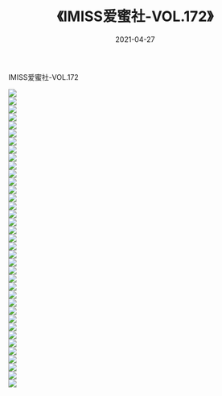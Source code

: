 ﻿---
layout: post
title:  《IMISS爱蜜社-VOL.172》
date:   2021-04-27
img: http://img.660000.xyz/Sharelink/网络美图/2021/IMISS爱蜜社-VOL.172/000.jpg
categories: [美女, 清纯, 唯美]
---

IMISS爱蜜社-VOL.172

  ![](http://img.660000.xyz/Sharelink/网络美图/2021/IMISS爱蜜社-VOL.172/001.jpg) <br> ![](http://img.660000.xyz/Sharelink/网络美图/2021/IMISS爱蜜社-VOL.172/002.jpg) <br> ![](http://img.660000.xyz/Sharelink/网络美图/2021/IMISS爱蜜社-VOL.172/003.jpg) <br> ![](http://img.660000.xyz/Sharelink/网络美图/2021/IMISS爱蜜社-VOL.172/004.jpg) <br> ![](http://img.660000.xyz/Sharelink/网络美图/2021/IMISS爱蜜社-VOL.172/005.jpg) <br> ![](http://img.660000.xyz/Sharelink/网络美图/2021/IMISS爱蜜社-VOL.172/006.jpg) <br> ![](http://img.660000.xyz/Sharelink/网络美图/2021/IMISS爱蜜社-VOL.172/007.jpg) <br> ![](http://img.660000.xyz/Sharelink/网络美图/2021/IMISS爱蜜社-VOL.172/008.jpg) <br> ![](http://img.660000.xyz/Sharelink/网络美图/2021/IMISS爱蜜社-VOL.172/009.jpg) <br> ![](http://img.660000.xyz/Sharelink/网络美图/2021/IMISS爱蜜社-VOL.172/010.jpg) <br> ![](http://img.660000.xyz/Sharelink/网络美图/2021/IMISS爱蜜社-VOL.172/011.jpg) <br> ![](http://img.660000.xyz/Sharelink/网络美图/2021/IMISS爱蜜社-VOL.172/012.jpg) <br> ![](http://img.660000.xyz/Sharelink/网络美图/2021/IMISS爱蜜社-VOL.172/013.jpg) <br> ![](http://img.660000.xyz/Sharelink/网络美图/2021/IMISS爱蜜社-VOL.172/014.jpg) <br> ![](http://img.660000.xyz/Sharelink/网络美图/2021/IMISS爱蜜社-VOL.172/015.jpg) <br> ![](http://img.660000.xyz/Sharelink/网络美图/2021/IMISS爱蜜社-VOL.172/016.jpg) <br> ![](http://img.660000.xyz/Sharelink/网络美图/2021/IMISS爱蜜社-VOL.172/017.jpg) <br> ![](http://img.660000.xyz/Sharelink/网络美图/2021/IMISS爱蜜社-VOL.172/018.jpg) <br> ![](http://img.660000.xyz/Sharelink/网络美图/2021/IMISS爱蜜社-VOL.172/019.jpg) <br> ![](http://img.660000.xyz/Sharelink/网络美图/2021/IMISS爱蜜社-VOL.172/020.jpg) <br> ![](http://img.660000.xyz/Sharelink/网络美图/2021/IMISS爱蜜社-VOL.172/021.jpg) <br> ![](http://img.660000.xyz/Sharelink/网络美图/2021/IMISS爱蜜社-VOL.172/022.jpg) <br> ![](http://img.660000.xyz/Sharelink/网络美图/2021/IMISS爱蜜社-VOL.172/023.jpg) <br> ![](http://img.660000.xyz/Sharelink/网络美图/2021/IMISS爱蜜社-VOL.172/024.jpg) <br> ![](http://img.660000.xyz/Sharelink/网络美图/2021/IMISS爱蜜社-VOL.172/025.jpg) <br> ![](http://img.660000.xyz/Sharelink/网络美图/2021/IMISS爱蜜社-VOL.172/026.jpg) <br> ![](http://img.660000.xyz/Sharelink/网络美图/2021/IMISS爱蜜社-VOL.172/027.jpg) <br> ![](http://img.660000.xyz/Sharelink/网络美图/2021/IMISS爱蜜社-VOL.172/028.jpg) <br> ![](http://img.660000.xyz/Sharelink/网络美图/2021/IMISS爱蜜社-VOL.172/029.jpg) <br> ![](http://img.660000.xyz/Sharelink/网络美图/2021/IMISS爱蜜社-VOL.172/030.jpg) <br> ![](http://img.660000.xyz/Sharelink/网络美图/2021/IMISS爱蜜社-VOL.172/031.jpg) <br> ![](http://img.660000.xyz/Sharelink/网络美图/2021/IMISS爱蜜社-VOL.172/032.jpg) <br> ![](http://img.660000.xyz/Sharelink/网络美图/2021/IMISS爱蜜社-VOL.172/033.jpg) <br> ![](http://img.660000.xyz/Sharelink/网络美图/2021/IMISS爱蜜社-VOL.172/034.jpg) <br> ![](http://img.660000.xyz/Sharelink/网络美图/2021/IMISS爱蜜社-VOL.172/035.jpg) <br> ![](http://img.660000.xyz/Sharelink/网络美图/2021/IMISS爱蜜社-VOL.172/036.jpg) <br> ![](http://img.660000.xyz/Sharelink/网络美图/2021/IMISS爱蜜社-VOL.172/037.jpg) <br>
